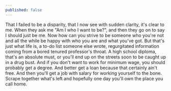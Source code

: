 ```yaml
---
published: false
---
```

That I failed to be a disparity, that I now see with sudden clarity, it's clear to me. When they ask me "Am I who I want to be?", and then they go on to say I should just be me. Now how can you strive to be someone who you're not and all the while be happy with who you are and what you've got. But that's just what life is, a to-do list someone else wrote, regurgitated information coming from a bored tenured professor's throat. A high school diploma, that's an absolute must, or you'll end up on the streets soon to be caught up in a drug bust. And if you don't want to work for minimum wage, you should probably get a degree. And better get a loan because that certainly ain't free. And then you'll get a job with salary for working yourself to the bone. Scrape together what's left and hopefully one day you'll own the place you call home.

